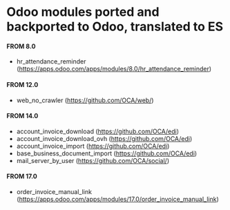 # Odoo modules ported and backported to Odoo, translated to ES

#### FROM 8.0
- hr_attendance_reminder (https://apps.odoo.com/apps/modules/8.0/hr_attendance_reminder)

#### FROM 12.0
- web_no_crawler (https://github.com/OCA/web/)

#### FROM 14.0
- account_invoice_download (https://github.com/OCA/edi)
- account_invoice_download_ovh (https://github.com/OCA/edi)
- account_invoice_import (https://github.com/OCA/edi)
- base_business_document_import (https://github.com/OCA/edi)
- mail_server_by_user (https://github.com/OCA/social/)

#### FROM 17.0
- order_invoice_manual_link (https://apps.odoo.com/apps/modules/17.0/order_invoice_manual_link)
